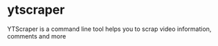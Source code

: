 # ytscraper
YTScraper is a command line tool helps you to scrap video information, comments and more
